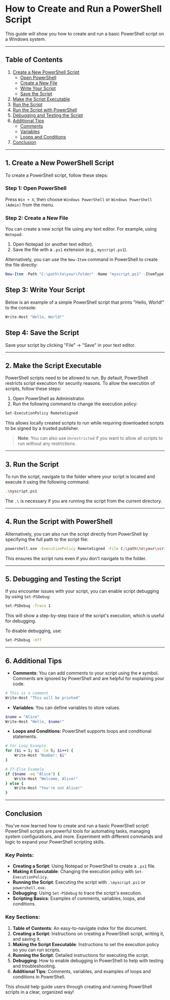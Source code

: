 # How to Create and Run a PowerShell Script

This guide will show you how to create and run a basic PowerShell script on a Windows system.

---

## Table of Contents

1. [Create a New PowerShell Script](#create-a-new-powershell-script)
   - [Open PowerShell](#1-open-powershell)
   - [Create a New File](#create-a-new-file)
   - [Write Your Script](#write-your-script)
   - [Save the Script](#save-the-script)
2. [Make the Script Executable](#make-the-script-executable)
3. [Run the Script](#run-the-script)
4. [Run the Script with PowerShell](#run-the-script-with-powershell)
5. [Debugging and Testing the Script](#debugging-and-testing-the-script)
6. [Additional Tips](#additional-tips)
   - [Comments](#comments)
   - [Variables](#variables)
   - [Loops and Conditions](#loops-and-conditions)
7. [Conclusion](#conclusion)

---

## 1. **Create a New PowerShell Script**

To create a PowerShell script, follow these steps:

### Step 1: Open PowerShell
Press `Win + X`, then choose `Windows PowerShell` or `Windows PowerShell (Admin)` from the menu.

### Step 2: Create a New File
You can create a new script file using any text editor. For example, using `Notepad`:

1. Open Notepad (or another text editor).
2. Save the file with a `.ps1` extension (e.g., `myscript.ps1`).

Alternatively, you can use the `New-Item` command in PowerShell to create the file directly:

```powershell
New-Item -Path "C:\path\to\your\folder" -Name "myscript.ps1" -ItemType File
```

## Step 3: Write Your Script
Below is an example of a simple PowerShell script that prints "Hello, World!" to the console:
```bash
Write-Host "Hello, World!"
```

## Step 4: Save the Script

Save your script by clicking "File" → "Save" in your text editor.

----

## 2. Make the Script Executable

PowerShell scripts need to be allowed to run. By default, PowerShell restricts script execution for security reasons. To allow the execution of scripts, follow these steps:

1. Open PowerShell as Administrator.
2. Run the following command to change the execution policy:
```bash
Set-ExecutionPolicy RemoteSigned
```
This allows locally created scripts to run while requiring downloaded scripts to be signed by a trusted publisher.

> **Note**: You can also use `Unrestricted` if you want to allow all scripts to run without any restrictions.

----

## 3. Run the Script

To run the script, navigate to the folder where your script is located and execute it using the following command:
```bash
.\myscript.ps1
```
The `.\` is necessary if you are running the script from the current directory.

----

## 4. Run the Script with PowerShell

Alternatively, you can also run the script directly from PowerShell by specifying the full path to the script file:
```bash
powershell.exe -ExecutionPolicy RemoteSigned -File C:\path\to\your\script\myscript.ps1
```
This ensures the script runs even if you don't navigate to the folder.

---

## 5. Debugging and Testing the Script
If you encounter issues with your script, you can enable script debugging by using `Set-PSDebug`:
```bash
Set-PSDebug -Trace 1
```
This will show a step-by-step trace of the script's execution, which is useful for debugging.

To disable debugging, use:
```bash
Set-PSDebug -Off
```
---

## 6. Additional Tips

- **Comments**: You can add comments to your script using the `#` symbol. Comments are ignored by PowerShell and are helpful for explaining your code.
```bash
# This is a comment
Write-Host "This will be printed"
```
- **Variables**: You can define variables to store values.
```bash
$name = "Alice"
Write-Host "Hello, $name!"
```
- **Loops and Conditions**: PowerShell supports loops and conditional statements.
```bash
# For Loop Example
for ($i = 1; $i -le 5; $i++) {
    Write-Host "Number: $i"
}

# If-Else Example
if ($name -eq "Alice") {
    Write-Host "Welcome, Alice!"
} else {
    Write-Host "You're not Alice!"
}
```
---

## Conclusion

You’ve now learned how to create and run a basic PowerShell script! PowerShell scripts are powerful tools for automating tasks, managing system configurations, and more. Experiment with different commands and logic to expand your PowerShell scripting skills.

### Key Points:
- **Creating a Script**: Using Notepad or PowerShell to create a `.ps1` file.
- **Making it Executable**: Changing the execution policy with `Set-ExecutionPolicy`.
- **Running the Script**: Executing the script with `.\myscript.ps1` or `powershell.exe`.
- **Debugging**: Using `Set-PSDebug` to trace the script's execution.
- **Scripting Basics**: Examples of comments, variables, loops, and conditions.

### Key Sections:
1. **Table of Contents**: An easy-to-navigate index for the document.
2. **Creating a Script**: Instructions on creating a PowerShell script, writing it, and saving it.
3. **Making the Script Executable**: Instructions to set the execution policy so you can run scripts.
4. **Running the Script**: Detailed instructions for executing the script.
5. **Debugging**: How to enable debugging in PowerShell to help with testing and troubleshooting.
6. **Additional Tips**: Comments, variables, and examples of loops and conditions in PowerShell.

This should help guide users through creating and running PowerShell scripts in a clear, organized way!
